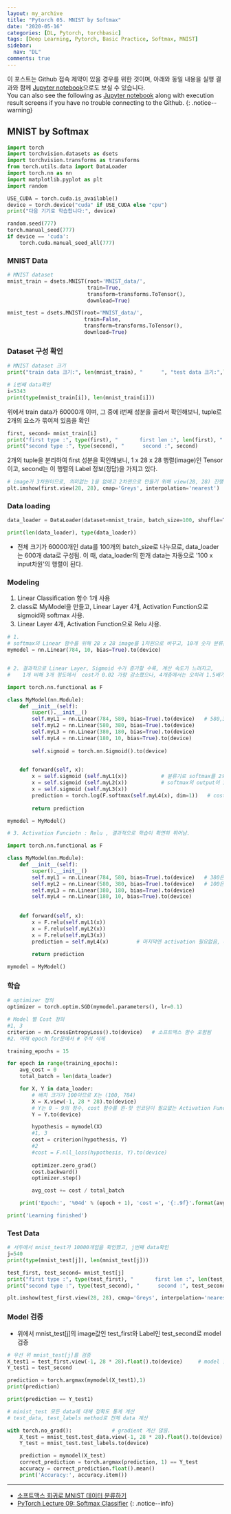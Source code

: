 ```yaml
---
layout: my_archive
title: "Pytorch 05. MNIST by Softmax"
date: "2020-05-16"
categories: [DL, Pytorch, torchbasic]
tags: [Deep Learning, Pytorch, Basic Practice, Softmax, MNIST]
sidebar:
  nav: "DL"
comments: true
---
```


이 포스트는 Github 접속 제약이 있을 경우를 위한 것이며, 아래와 동일 내용을 실행 결과와 함께 [Jupyter notebook](https://github.com/bestofbad/Pytorch-Study/blob/master/5.%20MNIST%20by%20Softmax.ipynb)으로도 보실 수 있습니다.  
You can also see the following as [Jupyter notebook](https://github.com/bestofbad/Pytorch-Study/blob/master/5.%20MNIST%20by%20Softmax.ipynb) along with execution result screens if you have no trouble connecting to the Github.
{: .notice--warning}

## MNIST by Softmax

```python
import torch
import torchvision.datasets as dsets
import torchvision.transforms as transforms
from torch.utils.data import DataLoader
import torch.nn as nn
import matplotlib.pyplot as plt
import random
```

```python
USE_CUDA = torch.cuda.is_available()
device = torch.device("cuda" if USE_CUDA else "cpu")
print("다음 기기로 학습합니다:", device)

random.seed(777)
torch.manual_seed(777)
if device == 'cuda':
    torch.cuda.manual_seed_all(777)
```

### MNIST Data

```python
# MNIST dataset
mnist_train = dsets.MNIST(root='MNIST_data/',
                          train=True,
                          transform=transforms.ToTensor(),
                          download=True)

mnist_test = dsets.MNIST(root='MNIST_data/',
                         train=False,
                         transform=transforms.ToTensor(),
                         download=True)
```

### Dataset 구성 확인

```python
# MNIST dataset 크기
print("train data 크기:", len(mnist_train), "      ", "test data 크기:",len(mnist_test))

# i번째 data확인
i=5343
print(type(mnist_train[i]), len(mnist_train[i]))
```
위에서 train data가 60000개 이며, 그 중에 i번째 성분을 골라서 확인해보니, tuple로 2개의 요소가 묶여져 있음을 확인

```python
first, second= mnist_train[i]
print("first type :", type(first), "       first len :", len(first), "         first size :", first.size())
print("second type :", type(second), "      second :", second)
```
2개의 tuple을 분리하여 first 성분을 확인해보니, 1 x 28 x 28 행렬(image)인 Tensor이고, second는 이 행렬의 Label 정보(정답)을 가지고 있다.

```python
# image가 3차원이므로, 의미없는 1을 없애고 2차원으로 만들기 위해 view(28, 28) 진행하여 image확인
plt.imshow(first.view(28, 28), cmap='Greys', interpolation='nearest')
```

### Data loading

```python
data_loader = DataLoader(dataset=mnist_train, batch_size=100, shuffle=True, drop_last=True)

print(len(data_loader), type(data_loader))
```
- 전체 크기가 60000개인 data를 100개의 batch_size로 나누므로, data_loader는 600개 data로 구성됨. 이 때, data_loader의 한개 data는 자동으로 '100 x input차원'의 행렬이 된다.

### Modeling

1. Linear Classification 함수 1개 사용
2. class로 MyModel을 만들고, Linear Layer 4개, Activation Function으로 sigmoid와 softmax 사용.
3. Linear Layer 4개, Activation Function으로 Relu 사용.

```python
# 1.
# softmax의 Linear 함수를 위해 28 x 28 image를 1차원으로 바꾸고, 10개 숫자 분류를 해야하므로,
mymodel = nn.Linear(784, 10, bias=True).to(device)
```

```python

# 2. 결과적으로 Linear Layer, Sigmoid 수가 증가할 수록, 계산 속도가 느려지고,
#    1개 비해 3개 정도에서  cost가 0.02 가량 감소했으나, 4개층에서는 오히려 1.5배가량 증가됨

import torch.nn.functional as F

class MyModel(nn.Module):
    def __init__(self):
        super().__init__()
        self.myL1 = nn.Linear(784, 580, bias=True).to(device)   # 580,380,180은 임의 분류 수
        self.myL2 = nn.Linear(580, 380, bias=True).to(device) 
        self.myL3 = nn.Linear(380, 180, bias=True).to(device)       
        self.myL4 = nn.Linear(180, 10, bias=True).to(device)       
        
        self.sigmoid = torch.nn.Sigmoid().to(device)

           
    def forward(self, x):
        x = self.sigmoid (self.myL1(x))           # 뷴류기로 softmax를 2회 이상쓰면, cost 감소 안함.
        x = self.sigmoid (self.myL2(x))           # softmax의 output이 1이하의 소수라서 backward 불리한 듯.
        x = self.sigmoid (self.myL3(x))           
        prediction = torch.log(F.softmax(self.myL4(x), dim=1))   # cost 계산을 위해 log 취함
        
        return prediction

mymodel = MyModel()
```

```python
# 3. Activation Funciotn : Relu , 결과적으로 학습이 확연히 뛰어남.

import torch.nn.functional as F

class MyModel(nn.Module):
    def __init__(self):
        super().__init__()
        self.myL1 = nn.Linear(784, 580, bias=True).to(device)   # 380은 임의 분류 수
        self.myL2 = nn.Linear(580, 380, bias=True).to(device)   # 100은 임의 분류 수
        self.myL3 = nn.Linear(380, 180, bias=True).to(device)       
        self.myL4 = nn.Linear(180, 10, bias=True).to(device)       
        
           
    def forward(self, x):
        x = F.relu(self.myL1(x))
        x = F.relu(self.myL2(x))
        x = F.relu(self.myL3(x))
        prediction = self.myL4(x)         # 마지막엔 activation 필요없음, cost Function에 softmax 포함됨.
        
        return prediction

mymodel = MyModel()
```

### 학습

```python
# optimizer 정의
optimizer = torch.optim.SGD(mymodel.parameters(), lr=0.1)

# Model 별 Cost 정의
#1, 3
criterion = nn.CrossEntropyLoss().to(device)   # 소프트맥스 함수 포함됨
#2. 아래 epoch for문에서 # 주석 삭제
```

```python
training_epochs = 15

for epoch in range(training_epochs):
    avg_cost = 0
    total_batch = len(data_loader)

    for X, Y in data_loader:
        # 배치 크기가 100이므로 X는 (100, 784)
        X = X.view(-1, 28 * 28).to(device)
        # Y는 0 ~ 9의 정수, cost 함수를 원-핫 인코딩이 필요없는 Activation Function를 사용함.
        Y = Y.to(device)

        hypothesis = mymodel(X)
        #1, 3
        cost = criterion(hypothesis, Y)
        #2
        #cost = F.nll_loss(hypothesis, Y).to(device)
        
        optimizer.zero_grad()
        cost.backward()
        optimizer.step()

        avg_cost += cost / total_batch

    print('Epoch:', '%04d' % (epoch + 1), 'cost =', '{:.9f}'.format(avg_cost))

print('Learning finished')
```

### Test Data

```python
# 서두에서 mnist_test가 10000개임을 확인했고, j번째 data확인
j=540
print(type(mnist_test[j]), len(mnist_test[j]))
```

```python
test_first, test_second= mnist_test[j]
print("first type :", type(test_first), "       first len :", len(test_first), "         first size :", test_first.size())
print("second type :", type(test_second), "      second :", test_second)

plt.imshow(test_first.view(28, 28), cmap='Greys', interpolation='nearest')
```
### Model 검증
- 위에서 mnist_test[j]의 image값인 test_first와 Label인 test_second로 model 검증

```python
# 우선 위 mnist_test[j]를 검증
X_test1 = test_first.view(-1, 28 * 28).float().to(device)     # model 함수 input 차원과 맞춤
Y_test1 = test_second

prediction = torch.argmax(mymodel(X_test1),1)
print(prediction)

print(prediction == Y_test1)
```

```python
# minist_test 모든 data에 대해 정확도 통계 계산
# test_data, test_labels method로 전체 data 계산

with torch.no_grad():             # gradient 계산 않음.
    X_test = mnist_test.test_data.view(-1, 28 * 28).float().to(device)
    Y_test = mnist_test.test_labels.to(device)

    prediction = mymodel(X_test)
    correct_prediction = torch.argmax(prediction, 1) == Y_test
    accuracy = correct_prediction.float().mean()
    print('Accuracy:', accuracy.item())
```

---
- [소프트맥스 회귀로 MNIST 데이터 분류하기](https://wikidocs.net/60324)
- [PyTorch Lecture 09: Softmax Classifier](https://www.youtube.com/watch?v=lvNdl7yg4Pg&list=PLlMkM4tgfjnJ3I-dbhO9JTw7gNty6o_2m&index=10)
{: .notice--info}